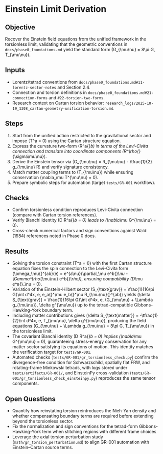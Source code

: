 # Einstein Limit Derivation

## Objective
Recover the Einstein field equations from the unified framework in the torsionless limit, validating that the geometric conventions in `docs/phase0_foundations.md` yield the standard form \(G_{\mu\nu} = 8\pi G\, T_{\mu\nu}\).

## Inputs
- Lorentz/tetrad conventions from `docs/phase0_foundations.md#11-lorentz-sector-notes` and Section 2.4.
- Connection and torsion definitions in `docs/phase0_foundations.md#21-connection-forms` and `#22-torsion-two-forms`.
- Research context on Cartan torsion behavior: `research_logs/2025-10-19_1308_cartan-geometry-unification-torsion.md`.

## Steps
1. Start from the unified action restricted to the gravitational sector and impose \(T^a = 0\) using the Cartan structure equation.
2. Express the curvature two-form \(R^a{}_b\) in terms of the Levi-Civita connection and translate into coordinate components \(R^\rho{}_{\sigma\mu\nu}\).
3. Derive the Einstein tensor via \(G_{\mu\nu} = R_{\mu\nu} - \tfrac{1}{2} g_{\mu\nu} R\) and verify signature consistency.
4. Match matter coupling terms to \(T_{\mu\nu}\) while ensuring conservation \(\nabla_\mu T^{\mu\nu} = 0\).
5. Prepare symbolic steps for automation (target `tests/GR-001` workflow).

## Checks
- Confirm torsionless condition reproduces Levi-Civita connection (compare with Cartan torsion references).
- Verify Bianchi identity \(D R^a{}_b = 0\) leads to \(\nabla_\mu G^{\mu\nu} = 0\).
- Cross-check numerical factors and sign conventions against Wald (1984) references noted in Phase 0 docs.

## Results
- Solving the torsion constraint \(T^a = 0\) with the first Cartan structure equation fixes the spin connection to the Levi-Civita form \(\omega_\mu{}^{ab}(e) = e^{a\nu}(\partial_\mu e^b{}_\nu - \Gamma^\rho_{\mu\nu} e^b{}_\rho)\), ensuring compatibility \(D_\mu e^a{}_\nu = 0\).
- Variation of the Einstein-Hilbert sector \(S_{\text{grav}} = \frac{1}{16\pi G}\int d^4x\, e\, e_a{}^\mu e_b{}^\nu R_{\mu\nu}{}^{ab}\) yields \(\delta S_{\text{grav}} = \frac{1}{16\pi G}\int d^4x\, e\, (G_{\mu\nu} + \Lambda g_{\mu\nu})\, \delta g^{\mu\nu}\) up to the tetrad-compatible Gibbons-Hawking-York boundary term.
- Including matter contributions gives \(\delta S_{\text{matter}} = -\tfrac{1}{2}\int d^4x\, e\, T_{\mu\nu}\, \delta g^{\mu\nu}\), producing the field equations \(G_{\mu\nu} + \Lambda g_{\mu\nu} = 8\pi G\, T_{\mu\nu}\) in the torsionless limit.
- The covariant Bianchi identity \(D R^a{}_b = 0\) implies \(\nabla_\mu G^{\mu\nu} = 0\), guaranteeing stress-energy conservation for any matter sector satisfying its equations of motion. This identity matches the verification target for `tests/GR-001`.
- Automated checks (`tests/GR-001/gr_torsionless_check.py`) confirm the divergence-free condition for Schwarzschild, spatially flat FRW, and rotating-frame Minkowski tetrads, with logs stored under `tests/artifacts/GR-001/`, and EinsteinPy cross-validation (`tests/GR-001/gr_torsionless_check_einsteinpy.py`) reproduces the same tensor components.

## Open Questions
- Quantify how reinstating torsion reintroduces the Nieh-Yan density and whether compensating boundary terms are required before extending beyond the torsionless sector.
- Fix the normalization and sign conventions for the tetrad-form Gibbons-Hawking-York term when stitching regions with different frame choices.
- Leverage the axial torsion perturbation study (`math/gr_torsion_perturbation.md`) to align GR-001 automation with Einstein–Cartan source terms.
